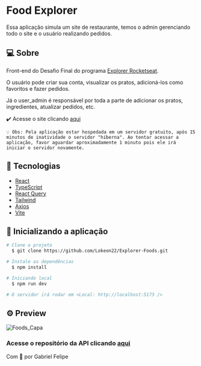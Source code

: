 # Food Explorer

Essa aplicação simula um site de restaurante, temos o admin gerenciando todo o site e o usuário realizando pedidos.

## 💻 Sobre

Front-end do Desafio Final do programa [Explorer Rocketseat](https://www.rocketseat.com.br/explorer).

O usuário pode criar sua conta, visualizar os pratos, adicioná-los como favoritos e fazer pedidos.

Já o user_admin é responsável por toda a parte de adicionar os pratos, ingredientes, atualizar pedidos, etc.

✔️ Acesse o site clicando [aqui](https://explorerfoods.netlify.app/)

`💡 Obs: Pela aplicação estar hospedada em um servidor gratuito, após 15 minutos de inatividade o servidor "hiberna". Ao tentar acessar a aplicação, favor aguardar aproximadamente 1 minuto pois ele irá iniciar o servidor novamente. `

## 🧾 Tecnologias

- [React](https://reactjs.org/)
- [TypeScript](https://www.typescriptlang.org/)
- [React Query](https://tanstack.com/query/v3/)
- [Tailwind](https://tailwindcss.com/)
- [Axios](https://axios-http.com/)
- [Vite](https://vitejs.dev/guide/)

## 📀 Inicializando a aplicação

```bash
# Clone o projeto
  $ git clone https://github.com/Lokeon22/Explorer-Foods.git

# Instale as dependências
  $ npm install

# Iniciando local
  $ npm run dev

# O servidor irá rodar em <Local: http://localhost:5173 />
```

## ⚙️ Preview

![Foods_Capa](https://user-images.githubusercontent.com/54092771/232550494-9b2cc1ba-d338-4dd8-9b99-5765be88dc7e.png)

### Acesse o repositório da API clicando [aqui](https://github.com/Lokeon22/Explorer-Foods_API)

Com 💛 por Gabriel Felipe
